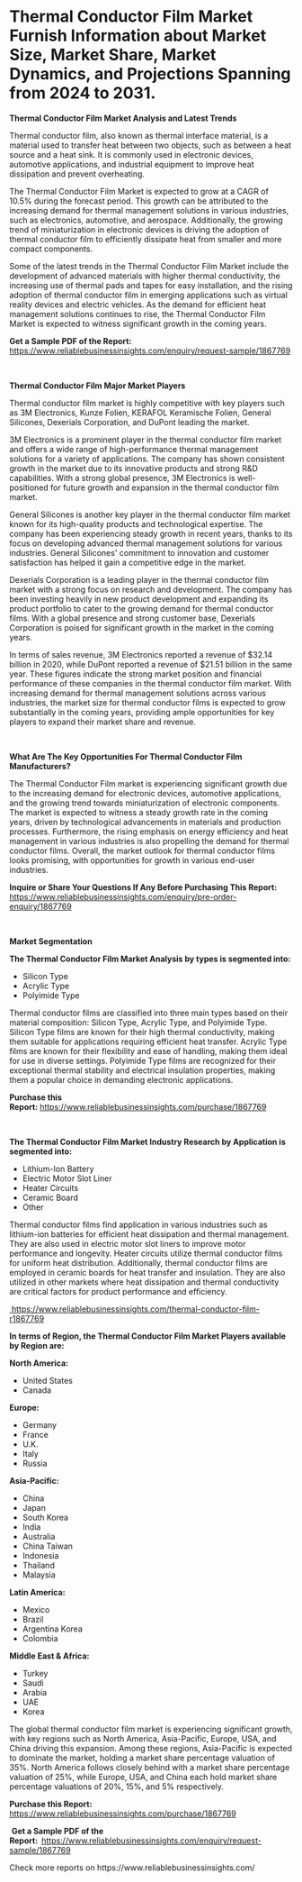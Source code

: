<p><h1>Thermal Conductor Film Market Furnish Information about Market Size, Market Share, Market Dynamics, and Projections Spanning from 2024 to 2031.</h1></p><p><strong>Thermal Conductor Film Market Analysis and Latest Trends</strong></p>
<p><p>Thermal conductor film, also known as thermal interface material, is a material used to transfer heat between two objects, such as between a heat source and a heat sink. It is commonly used in electronic devices, automotive applications, and industrial equipment to improve heat dissipation and prevent overheating.</p><p>The Thermal Conductor Film Market is expected to grow at a CAGR of 10.5% during the forecast period. This growth can be attributed to the increasing demand for thermal management solutions in various industries, such as electronics, automotive, and aerospace. Additionally, the growing trend of miniaturization in electronic devices is driving the adoption of thermal conductor film to efficiently dissipate heat from smaller and more compact components.</p><p>Some of the latest trends in the Thermal Conductor Film Market include the development of advanced materials with higher thermal conductivity, the increasing use of thermal pads and tapes for easy installation, and the rising adoption of thermal conductor film in emerging applications such as virtual reality devices and electric vehicles. As the demand for efficient heat management solutions continues to rise, the Thermal Conductor Film Market is expected to witness significant growth in the coming years.</p></p>
<p><strong>Get a Sample PDF of the Report:&nbsp;</strong> <a href="https://www.reliablebusinessinsights.com/enquiry/request-sample/1867769">https://www.reliablebusinessinsights.com/enquiry/request-sample/1867769</a></p>
<p>&nbsp;</p>
<p><strong>Thermal Conductor Film Major Market Players</strong></p>
<p><p>Thermal conductor film market is highly competitive with key players such as 3M Electronics, Kunze Folien, KERAFOL Keramische Folien, General Silicones, Dexerials Corporation, and DuPont leading the market.</p><p>3M Electronics is a prominent player in the thermal conductor film market and offers a wide range of high-performance thermal management solutions for a variety of applications. The company has shown consistent growth in the market due to its innovative products and strong R&D capabilities. With a strong global presence, 3M Electronics is well-positioned for future growth and expansion in the thermal conductor film market.</p><p>General Silicones is another key player in the thermal conductor film market known for its high-quality products and technological expertise. The company has been experiencing steady growth in recent years, thanks to its focus on developing advanced thermal management solutions for various industries. General Silicones' commitment to innovation and customer satisfaction has helped it gain a competitive edge in the market.</p><p>Dexerials Corporation is a leading player in the thermal conductor film market with a strong focus on research and development. The company has been investing heavily in new product development and expanding its product portfolio to cater to the growing demand for thermal conductor films. With a global presence and strong customer base, Dexerials Corporation is poised for significant growth in the market in the coming years.</p><p>In terms of sales revenue, 3M Electronics reported a revenue of $32.14 billion in 2020, while DuPont reported a revenue of $21.51 billion in the same year. These figures indicate the strong market position and financial performance of these companies in the thermal conductor film market. With increasing demand for thermal management solutions across various industries, the market size for thermal conductor films is expected to grow substantially in the coming years, providing ample opportunities for key players to expand their market share and revenue.</p></p>
<p>&nbsp;</p>
<p><strong>What Are The Key Opportunities For Thermal Conductor Film Manufacturers?</strong></p>
<p><p>The Thermal Conductor Film market is experiencing significant growth due to the increasing demand for electronic devices, automotive applications, and the growing trend towards miniaturization of electronic components. The market is expected to witness a steady growth rate in the coming years, driven by technological advancements in materials and production processes. Furthermore, the rising emphasis on energy efficiency and heat management in various industries is also propelling the demand for thermal conductor films. Overall, the market outlook for thermal conductor films looks promising, with opportunities for growth in various end-user industries.</p></p>
<p><strong>Inquire or Share Your Questions If Any Before Purchasing This Report:</strong> <a href="https://www.reliablebusinessinsights.com/enquiry/pre-order-enquiry/1867769">https://www.reliablebusinessinsights.com/enquiry/pre-order-enquiry/1867769</a></p>
<p>&nbsp;</p>
<p><strong>Market Segmentation</strong></p>
<p><strong>The Thermal Conductor Film Market Analysis by types is segmented into:</strong></p>
<p><ul><li>Silicon Type</li><li>Acrylic Type</li><li>Polyimide Type</li></ul></p>
<p><p>Thermal conductor films are classified into three main types based on their material composition: Silicon Type, Acrylic Type, and Polyimide Type. Silicon Type films are known for their high thermal conductivity, making them suitable for applications requiring efficient heat transfer. Acrylic Type films are known for their flexibility and ease of handling, making them ideal for use in diverse settings. Polyimide Type films are recognized for their exceptional thermal stability and electrical insulation properties, making them a popular choice in demanding electronic applications.</p></p>
<p><strong>Purchase this Report:&nbsp;</strong><a href="https://www.reliablebusinessinsights.com/purchase/1867769">https://www.reliablebusinessinsights.com/purchase/1867769</a></p>
<p>&nbsp;</p>
<p><strong>The Thermal Conductor Film Market Industry Research by Application is segmented into:</strong></p>
<p><ul><li>Lithium-Ion Battery</li><li>Electric Motor Slot Liner</li><li>Heater Circuits</li><li>Ceramic Board</li><li>Other</li></ul></p>
<p><p>Thermal conductor films find application in various industries such as lithium-ion batteries for efficient heat dissipation and thermal management. They are also used in electric motor slot liners to improve motor performance and longevity. Heater circuits utilize thermal conductor films for uniform heat distribution. Additionally, thermal conductor films are employed in ceramic boards for heat transfer and insulation. They are also utilized in other markets where heat dissipation and thermal conductivity are critical factors for product performance and efficiency.</p></p>
<p><a href="https://www.reliablebusinessinsights.com/thermal-conductor-film-r1867769">&nbsp;https://www.reliablebusinessinsights.com/thermal-conductor-film-r1867769</a></p>
<p><strong>In terms of Region, the Thermal Conductor Film Market Players available by Region are:</strong></p>
<p>
    <p> <strong> North America: </strong>
        <ul>
            <li>United States</li>
            <li>Canada</li>
        </ul>
        </p> 
    <p> <strong> Europe: </strong>
        <ul>
            <li>Germany</li>
            <li>France</li>
            <li>U.K.</li>
            <li>Italy</li>
            <li>Russia</li>
        </ul>
        </p> 
    <p> <strong> Asia-Pacific: </strong>
        <ul>
            <li>China</li>
            <li>Japan</li>
            <li>South Korea</li>
            <li>India</li>
            <li>Australia</li>
            <li>China Taiwan</li>
            <li>Indonesia</li>
            <li>Thailand</li>
            <li>Malaysia</li>
        </ul>
        </p> 
    <p> <strong> Latin America: </strong>
        <ul>
            <li>Mexico</li>
            <li>Brazil</li>
            <li>Argentina Korea</li>
            <li>Colombia</li>
        </ul>
        </p> 
    <p> <strong> Middle East & Africa: </strong>
        <ul>
            <li>Turkey</li>
            <li>Saudi</li>
            <li>Arabia</li>
            <li>UAE</li>
            <li>Korea</li>
        </ul>
    </p>
    </p>
<p><p>The global thermal conductor film market is experiencing significant growth, with key regions such as North America, Asia-Pacific, Europe, USA, and China driving this expansion. Among these regions, Asia-Pacific is expected to dominate the market, holding a market share percentage valuation of 35%. North America follows closely behind with a market share percentage valuation of 25%, while Europe, USA, and China each hold market share percentage valuations of 20%, 15%, and 5% respectively.</p></p>
<p><strong>Purchase this Report: </strong><a href="https://www.reliablebusinessinsights.com/purchase/1867769">https://www.reliablebusinessinsights.com/purchase/1867769</a></p>
<p>&nbsp;<strong>Get a Sample PDF of the Report:&nbsp;&nbsp;</strong><a href="https://www.reliablebusinessinsights.com/enquiry/request-sample/1867769">https://www.reliablebusinessinsights.com/enquiry/request-sample/1867769</a></p>
<p><strong></strong></p>
<p>Check more reports on https://www.reliablebusinessinsights.com/</p>